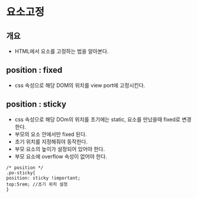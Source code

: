 # 요소고정
## 개요
- HTML에서 요소를 고정하는 법을 알아본다.

## position : fixed
- css 속성으로 해당 DOM의 위치를 view port에 고정시킨다.

## position : sticky
- css 속성으로 해당 DOm의 위치를 초기에는 static, 요소를 만났을때 fixed로 변경한다.
- 부모의 요소 안에서만 fixed 된다.
- 초기 위치를 지정해줘야 동작한다.
- 부모 요소의 높이가 설정되어 있어야 한다.
- 부모 요소에 overflow 속성이 없어야 한다.
```
/* position */
.po-sticky{
position: sticky !important;
top:5rem; //초기 위치 설정 
}

```